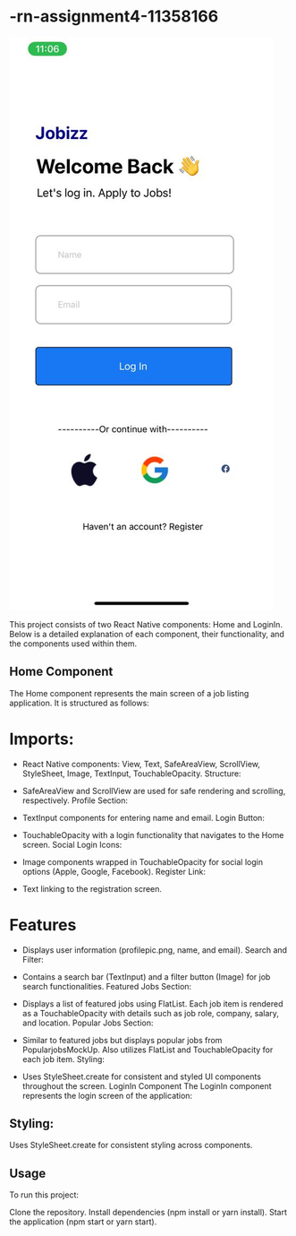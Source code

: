 # -rn-assignment4-11358166

![alt text](my-expoapp1/assets/image.png)

This project consists of two React Native components: Home and LoginIn. Below is a detailed explanation of each component, their functionality, and the components used within them.

## Home Component

The Home component represents the main screen of a job listing application. It is structured as follows:

# Imports:

- React Native components: View, Text, SafeAreaView, ScrollView, StyleSheet, Image, TextInput, TouchableOpacity.
  Structure:
- SafeAreaView and ScrollView are used for safe rendering and scrolling, respectively.
  Profile Section:

- TextInput components for entering name and email.
  Login Button:

- TouchableOpacity with a login functionality that navigates to the Home screen.
  Social Login Icons:

- Image components wrapped in TouchableOpacity for social login options (Apple, Google, Facebook).
  Register Link:

- Text linking to the registration screen.

# Features

- Displays user information (profilepic.png, name, and email).
  Search and Filter:

- Contains a search bar (TextInput) and a filter button (Image) for job search functionalities.
  Featured Jobs Section:

- Displays a list of featured jobs using FlatList.
  Each job item is rendered as a TouchableOpacity with details such as job role, company, salary, and location.
  Popular Jobs Section:

- Similar to featured jobs but displays popular jobs from PopularjobsMockUp.
  Also utilizes FlatList and TouchableOpacity for each job item.
  Styling:

- Uses StyleSheet.create for consistent and styled UI components throughout the screen.
  LoginIn Component
  The LoginIn component represents the login screen of the application:

## Styling:

Uses StyleSheet.create for consistent styling across components.

## Usage

To run this project:

Clone the repository.
Install dependencies (npm install or yarn install).
Start the application (npm start or yarn start).
